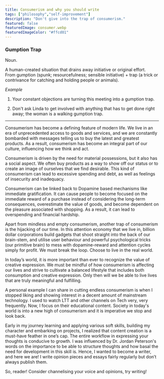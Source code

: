 ```yaml
---
title: Consumerism and why you should write
tags: ["philosophy","self-improvement"]
description: "Don't give into the trap of consumerism."
featured: false
featuredImage: consumer.webp
featuredImageColor: "#ffcd01"
---
```


### Gumption Trap

Noun.

A human-created situation that drains away initiative or original effort. From gumption (spunk; resourcefulness; sensible initiative) + trap (a trick or contrivance for catching and holding people or animals).

*Example*

1. Your constant objections are turning this meeting into a gumption trap.

2. Don't ask Linda to get involved with anything that has to get done right away; the woman is a walking gumption trap.

<hr>

Consumerism has become a defining feature of modern life. We live in an era of unprecedented access to goods and services, and we are constantly bombarded with messages telling us to buy the latest and greatest products. As a result, consumerism has become an integral part of our culture, influencing how we think and act.

Consumerism is driven by the need for material possessions, but it also has a social aspect. We often buy products as a way to show off our status or to create an image of ourselves that we find desirable. This kind of consumerism can lead to excessive spending and debt, as well as feelings of insecurity and inadequacy.

Consumerism can be linked back to Dopamine based mechanisms like immediate gratification. It can cause people to become focused on the immediate reward of a purchase instead of considering the long-term consequences, overestimate the value of goods, and become dependent on the pleasure associated with shopping. As a result, it can lead to overspending and financial hardship.

Apart from mindless and empty consumerism, another trap of consumerism is the hijacking of our time. In this attention economy that we live in, billion dollar corporations build gadgets that shoot straight into the back of our brain-stem, and utilise user behaviour and powerful psychological tricks (our primitive brain) to mess with dopamine-reward and attention cycles simply for profit. We must break the loop. Choose to live in the real world.

In today’s world, it is more important than ever to recognize the value of creative expression. We must be mindful of how consumerism is affecting our lives and strive to cultivate a balanced lifestyle that includes both consumption and creative expression. Only then will we be able to live lives that are truly meaningful and fulfilling.

A personal example I can share in cutting endless consumerism is when I stopped liking and showing interest in a decent amount of mainstream technology. I used to watch LTT and other channels on Tech very, very frequently. Now, I focus on their educational content. Society in today's world is into a new high of consumerism and it is imperative we stop and look back.

Early in my journey learning and applying various soft skills, building my character and embarking on projects, I realized that content creation is a must-have feather in one’s cap. The entire workflow in expressing your thoughts is conducive to growth. I was influenced by Dr. Jordan Peterson's words on the importance to be able to structure thoughts and how basal the need for development in this skill is. Hence, I wanted to become a writer, and here we are! I write opinion pieces and essays fairly regularly but don’t always publish them. 

So, reader! Consider channelising your voice and opinions, try writing!